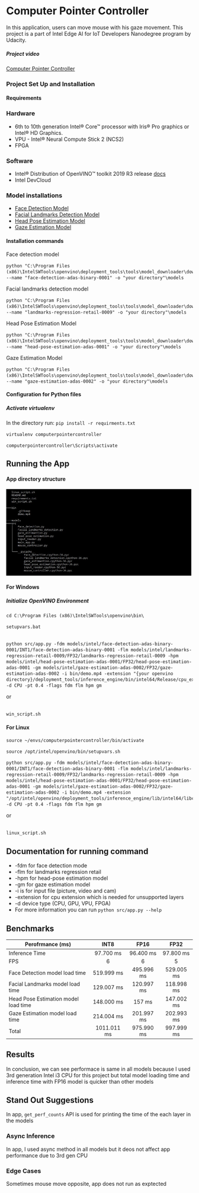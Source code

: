 
# Computer Pointer Controller
In this application, users can move mouse with his gaze movement. This project is a part of Intel Edge AI for IoT Developers Nanodegree program by Udacity.
##### Project video
[Computer Pointer Controller](https://drive.google.com/file/d/1gR22sikjKrUeftR69YDw1TGiVZy2Ep7j/view?usp=sharing)
### Project Set Up and Installation 
  #### Requirements 
###  Hardware 
-   6th to 10th generation Intel® Core™ processor with Iris® Pro graphics or Intel® HD Graphics.
-   VPU - Intel® Neural Compute Stick 2 (NCS2)
-   FPGA
###  Software 
-   Intel® Distribution of OpenVINO™ toolkit 2019 R3 release [docs](https://software.intel.com/content/www/us/en/develop/tools/openvino-toolkit/choose-download.html)
-   Intel DevCloud
### Model installations
  -   [Face Detection Model](https://docs.openvinotoolkit.org/latest/_models_intel_face_detection_adas_binary_0001_description_face_detection_adas_binary_0001.html)
-   [Facial Landmarks Detection Model](https://docs.openvinotoolkit.org/latest/_models_intel_landmarks_regression_retail_0009_description_landmarks_regression_retail_0009.html)
-   [Head Pose Estimation Model](https://docs.openvinotoolkit.org/latest/_models_intel_head_pose_estimation_adas_0001_description_head_pose_estimation_adas_0001.html)
-   [Gaze Estimation Model](https://docs.openvinotoolkit.org/latest/_models_intel_gaze_estimation_adas_0002_description_gaze_estimation_adas_0002.html)
#### Installation commands
Face detection model
```
python "C:\Program Files (x86)\IntelSWTools\openvino\deployment_tools\tools\model_downloader\downloader.py" --name "face-detection-adas-binary-0001" -o "your directory"\models 
```
Facial landmarks detection model
```
python "C:\Program Files (x86)\IntelSWTools\openvino\deployment_tools\tools\model_downloader\downloader.py" --name "landmarks-regression-retail-0009" -o "your directory"\models
```
Head Pose Estimation Model
```
python "C:\Program Files (x86)\IntelSWTools\openvino\deployment_tools\tools\model_downloader\downloader.py" --name "head-pose-estimation-adas-0001" -o "your directory"\models
```
Gaze Estimation Model
```
python "C:\Program Files (x86)\IntelSWTools\openvino\deployment_tools\tools\model_downloader\downloader.py" --name "gaze-estimation-adas-0002" -o "your directory"\models
```
#### Configuration for Python files 
##### Activate virtualenv
In the directory run: ```pip install -r requirments.txt```
```
virtualenv computerpointercontroller 
```
```
computerpointercontroller\Scripts\activate 
```   
## Running the App
#### App directory structure
<img src="./images/structure.jpg" width="500">

#### For Windows
#####  Initialize OpenVINO Environment
``` 
cd C:\Program Files (x86)\IntelSWTools\openvino\bin\ 
```
```
setupvars.bat
```
```

python src/app.py -fdm models/intel/face-detection-adas-binary-0001/INT1/face-detection-adas-binary-0001 -flm models/intel/landmarks-regression-retail-0009/FP32/landmarks-regression-retail-0009 -hpm models/intel/head-pose-estimation-adas-0001/FP32/head-pose-estimation-adas-0001 -gm models/intel/gaze-estimation-adas-0002/FP32/gaze-estimation-adas-0002 -i bin/demo.mp4 -extension "{your openvino directory}/deployment_tools/inference_engine/bin/intel64/Release/cpu_extension_avx2.dll" -d CPU -pt 0.4 -flags fdm flm hpm gm

```
or
```

win_script.sh

```

#### For Linux

```
source ~/envs/computerpointercontroller/bin/activate
```
```
source /opt/intel/openvino/bin/setupvars.sh
```
```
python src/app.py -fdm models/intel/face-detection-adas-binary-0001/INT1/face-detection-adas-binary-0001 -flm models/intel/landmarks-regression-retail-0009/FP32/landmarks-regression-retail-0009 -hpm models/intel/head-pose-estimation-adas-0001/FP32/head-pose-estimation-adas-0001 -gm models/intel/gaze-estimation-adas-0002/FP32/gaze-estimation-adas-0002 -i bin/demo.mp4 -extension "/opt/intel/openvino/deployment_tools/inference_engine/lib/intel64/libcpu_extension_sse4.so" -d CPU -pt 0.4 -flags fdm flm hpm gm
```
or
```

linux_script.sh

```
## Documentation for running command
- -fdm for face detection mode
- -flm for landmarks regression retail
- -hpm for head-pose estimation model
- -gm for gaze estimation model
- -i is for input file (picture, video and cam)
- -extension for cpu extension which is needed for unsupported layers
- -d device type (CPU, GPU, VPU, FPGA)
- For more information you can run ```python src/app.py --help```
## Benchmarks  
| Perofrmance	(ms)								| 	INT8|					FP16 | 		FP32 |
| -----------------------------------         |:---------------------------------:| :-------:| :-------:| 
| Inference Time		         				| 97.700 ms				 |96.400 ms | 97.800 ms		 |
| FPS      											| 6					| 6 |			5		 |
| Face Detection model load time         		 | 519.999 ms			| 495.996 ms|	 529.005 ms	 |
| Facial Landmarks model load time 			 | 129.007 ms 				| 120.997 ms|	 118.998 ms	 	|			
| Head Pose Estimation model load time	     | 148.000 ms 					| 157 ms  | 147.002 ms	 	|
| Gaze Estimation model load time	  		  | 214.004 ms		 	|  201.997 ms |	  	202.993 ms	|
|Total									   | 	1011.011 ms				 |  975.990 ms	 |	997.999 ms |

## Results 
In conclusion, we can see performace is same in all models because I used 3rd generation Intel i3 CPU for this project but total model loading time and inference time with FP16 model is quicker than other models
  

## Stand Out Suggestions

In app, `get_perf_counts` API  is used for printing the time of the each layer in the models

  

### Async Inference
In app, I used async method in all models but it deos not affect app performance due to 3rd gen CPU
  

### Edge Cases
Sometimes mouse move opposite, app does not run as exptected
